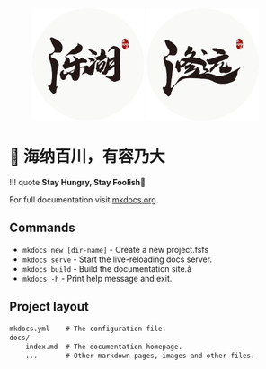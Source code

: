 <!-- <figure markdown>
  ![Image title](./image/xiuyuan_icon.png){ width="300" }
</figure> -->
<figure markdown>
  <img src="./image/lehu_icon.png" alt="Another Image title" style="width:200px; display:inline-block;margin-right:0px;">
  <img src="./image/xiuyuan_icon.png" alt="Image title" style="width:200px; display:inline-block;">
</figure>

# 🔭 海纳百川，有容乃大

!!! quote
    **Stay Hungry, Stay Foolish**

For full documentation visit [mkdocs.org](https://www.mkdocs.org).

## Commands

* `mkdocs new [dir-name]` - Create a new project.fsfs
* `mkdocs serve` - Start the live-reloading docs server.
* `mkdocs build` - Build the documentation site.å
* `mkdocs -h` - Print help message and exit.

## Project layout

    mkdocs.yml    # The configuration file.
    docs/
        index.md  # The documentation homepage.
        ...       # Other markdown pages, images and other files.